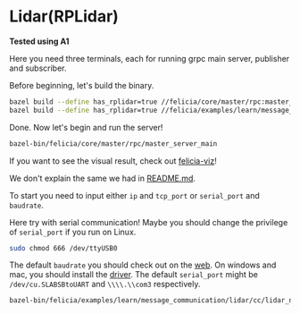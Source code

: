 # Lidar(RPLidar)

**Tested using A1**

Here you need three terminals, each for running grpc main server, publisher and subscriber.

Before beginning, let's build the binary.

```bash
bazel build --define has_rplidar=true //felicia/core/master/rpc:master_server_main
bazel build --define has_rplidar=true //felicia/examples/learn/message_communication/lidar/cc:lidar_node_creator
```

Done. Now let's begin and run the server!

```bash
bazel-bin/felicia/core/master/rpc/master_server_main
```

If you want to see the visual result, check out [felicia-viz](/felicia-viz/README.md)!

We don't explain the same we had in [README.md](/felicia/examples/learn/message_communication/protobuf/cc/README.md).

To start you need to input either `ip` and `tcp_port` or `serial_port` and `baudrate`.

Here try with serial communication! Maybe you should change the privilege of `serial_port` if you run on Linux.

```bash
sudo chmod 666 /dev/ttyUSB0
```

The default `baudrate` you should check out on the [web](http://www.slamtec.com/en/Support). On windows and mac, you should install the [driver](https://www.silabs.com/products/development-tools/software/usb-to-uart-bridge-vcp-drivers). The default `serial_port` might be ` /dev/cu.SLABSBtoUART` and `\\\\.\\com3` respectively.

```bash
bazel-bin/felicia/examples/learn/message_communication/lidar/cc/lidar_node_creator -t message -p --serial_port /dev/ttyUSB0 --baudrate 115200
```
